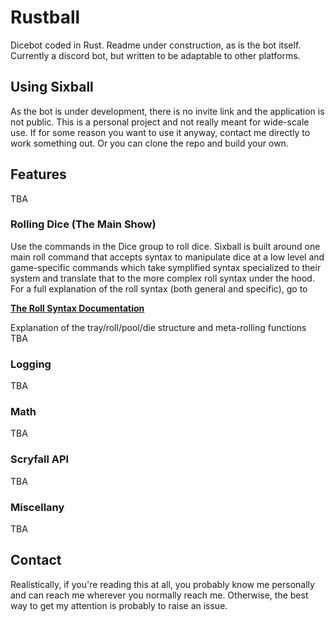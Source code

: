 # Rustball

Dicebot coded in Rust. Readme under construction, as is the bot itself. Currently a discord bot, but written to be adaptable to other platforms.

## Using Sixball

As the bot is under development, there is no invite link and the application is not public. This is a personal project and not really meant for wide-scale use. If for some reason you want to use it anyway, contact me directly to work something out. Or you can clone the repo and build your own.

## Features

TBA

### Rolling Dice (The Main Show)

Use the commands in the Dice group to roll dice. Sixball is built around one main roll command that accepts syntax to manipulate dice at a low level and game-specific commands which take symplified syntax specialized to their system and translate that to the more complex roll syntax under the hood. For a full explanation of the roll syntax (both general and specific), go to

**[The Roll Syntax Documentation](/ROLLSYNTAX.md)**

Explanation of the tray/roll/pool/die structure and meta-rolling functions TBA

### Logging

TBA

### Math

TBA

### Scryfall API

TBA

### Miscellany

TBA

## Contact

Realistically, if you're reading this at all, you probably know me personally and can reach me wherever you normally reach me. Otherwise, the best way to get my attention is probably to raise an issue.
